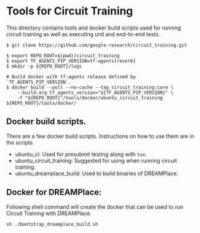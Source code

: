 # Tools for Circuit Training

This directory contains tools and docker build scripts used for running
circuit training as well as executing unit and end-to-end tests.

```shell
$ git clone https://github.com/google-research/circuit_training.git

$ export REPO_ROOT=$(pwd)/circuit_training
$ export TF_AGENTS_PIP_VERSION=tf-agents[reverb]
$ mkdir -p ${REPO_ROOT}/logs

# Build docker with tf-agents release defined by `TF_AGENTS_PIP_VERSION`.
$ docker build --pull --no-cache --tag circuit_training:core \
    --build-arg tf_agents_version="${TF_AGENTS_PIP_VERSION}" \
    -f "${REPO_ROOT}"/tools/docker/ubuntu_circuit_training ${REPO_ROOT}/tools/docker/

```

## Docker build scripts.

There are a few docker build scripts. Instructions on how to use them are
in the scripts.

* ubuntu_ci: Used for presubmit testing along with `tox`.
* ubuntu_circuit_training: Suggested for using when running circuit training.
* ubuntu_dreamplace_build: Used to build binaries of DREAMPlace.


## Docker for DREAMPlace:

Following shell command will create the docker that can be used to run Circuit Training with DREAMPlace.  

```shell
sh ./bootstrap_dreamplace_build.sh
```
